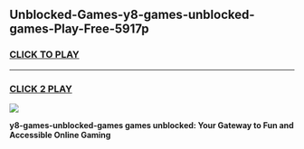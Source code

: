 
## Unblocked-Games-y8-games-unblocked-games-Play-Free-5917p
<h3>
<a href="https://premium76.site?title=y8-games-unblocked-games&ref=23A">CLICK TO PLAY</a></h3>
<hr>

<h3>
<a href="https://premium76.site?title=y8-games-unblocked-games&ref=23A">CLICK 2 PLAY</a>
  
</h3>

<a href="https://premium76.site?title=y8-games-unblocked-games&ref=23A"><img src="https://clearcache.store/games.png"></a>


**y8-games-unblocked-games games unblocked: Your Gateway to Fun and Accessible Online Gaming**
